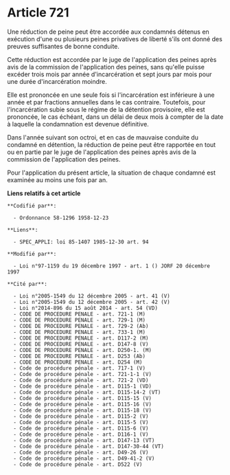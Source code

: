 # Article 721

Une réduction de peine peut être accordée aux condamnés détenus en exécution d'une ou plusieurs peines privatives de liberté
s'ils ont donné des preuves suffisantes de bonne conduite.

Cette réduction est accordée par le juge de l'application des peines après avis de la commission de l'application des peines,
sans qu'elle puisse excéder trois mois par année d'incarcération et sept jours par mois pour une durée d'incarcération
moindre.

Elle est prononcée en une seule fois si l'incarcération est inférieure à une année et par fractions annuelles dans le cas
contraire. Toutefois, pour l'incarcération subie sous le régime de la détention provisoire, elle est prononcée, le cas
échéant, dans un délai de deux mois à compter de la date à laquelle la condamnation est devenue définitive.

Dans l'année suivant son octroi, et en cas de mauvaise conduite du condamné en détention, la réduction de peine peut être
rapportée en tout ou en partie par le juge de l'application des peines après avis de la commission de l'application des
peines.

Pour l'application du présent article, la situation de chaque condamné est examinée au moins une fois par an.

**Liens relatifs à cet article**

	**Codifié par**:

	  - Ordonnance 58-1296 1958-12-23

	**Liens**:

	  - SPEC_APPLI: loi 85-1407 1985-12-30 art. 94

	**Modifié par**:

	  - Loi n°97-1159 du 19 décembre 1997 - art. 1 () JORF 20 décembre 1997

	**Cité par**:

	  - Loi n°2005-1549 du 12 décembre 2005 - art. 41 (V)
	  - Loi n°2005-1549 du 12 décembre 2005 - art. 42 (V)
	  - Loi n°2014-896 du 15 août 2014 - art. 54 (VD)
	  - CODE DE PROCEDURE PENALE - art. 721-1 (M)
	  - CODE DE PROCEDURE PENALE - art. 729-1 (M)
	  - CODE DE PROCEDURE PENALE - art. 729-2 (Ab)
	  - CODE DE PROCEDURE PENALE - art. 733-1 (M)
	  - CODE DE PROCEDURE PENALE - art. D117-2 (M)
	  - CODE DE PROCEDURE PENALE - art. D147-8 (V)
	  - CODE DE PROCEDURE PENALE - art. D250-1. (M)
	  - CODE DE PROCEDURE PENALE - art. D253 (Ab)
	  - CODE DE PROCEDURE PENALE - art. D254 (M)
	  - Code de procédure pénale - art. 717-1 (V)
	  - Code de procédure pénale - art. 721-1-1 (V)
	  - Code de procédure pénale - art. 721-2 (VD)
	  - Code de procédure pénale - art. D115-1 (VD)
	  - Code de procédure pénale - art. D115-14-2 (VT)
	  - Code de procédure pénale - art. D115-15 (V)
	  - Code de procédure pénale - art. D115-16 (V)
	  - Code de procédure pénale - art. D115-18 (V)
	  - Code de procédure pénale - art. D115-2 (V)
	  - Code de procédure pénale - art. D115-5 (V)
	  - Code de procédure pénale - art. D115-6 (V)
	  - Code de procédure pénale - art. D116-1 (V)
	  - Code de procédure pénale - art. D147-13 (VT)
	  - Code de procédure pénale - art. D147-30-44 (VT)
	  - Code de procédure pénale - art. D49-26 (V)
	  - Code de procédure pénale - art. D49-41-2 (V)
	  - Code de procédure pénale - art. D522 (V)
